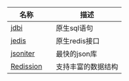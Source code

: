 



| 名称                                                        |      | 描述               |
| ----------------------------------------------------------- | ---- | ------------------ |
| [jdbi](http://jdbi.org/)                                    |      | 原生sql语句        |
| [jedis](https://github.com/xetorthio/jedis)                 |      | 原生redis接口      |
| [jsoniter](http://jsoniter.com/)                            |      | 最快的json库       |
| [Redission](https://github.com/redisson/redisson/wiki/目录) |      | 支持丰富的数据结构 |

